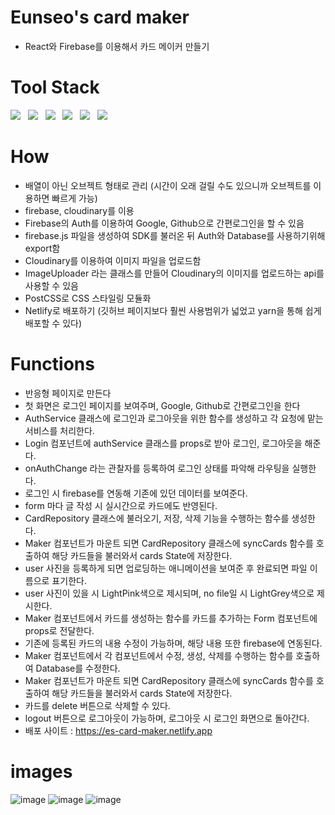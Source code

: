 # Eunseo's card maker
 
- React와 Firebase를 이용해서 카드 메이커 만들기<br>

# Tool Stack
<p>
    <img src="https://img.shields.io/badge/React-61DAFB?style=flat&logo=React&logoColor=black"/>&nbsp;&nbsp;
    <img src="https://img.shields.io/badge/JavaScript-F7DF1E?style=flat&logo=JavaScript&logoColor=black"/>&nbsp;&nbsp;
    <img src="https://img.shields.io/badge/HTML-E34F26?style=flat&logo=HTML5&logoColor=white"/>&nbsp;&nbsp;
    <img src="https://img.shields.io/badge/PostCSS-DD3A0A?style=flat&logo=PostCSS&logoColor=white"/>&nbsp;&nbsp;
    <img src="https://img.shields.io/badge/Yarn-2C8EBB?style=flat&logo=Yarn&logoColor=white"/>&nbsp;&nbsp;
    <img src="https://img.shields.io/badge/Firebase-69e729?style=flat&logo=Firebase&logoColor=white"/>&nbsp;&nbsp;

# How
- 배열이 아닌 오브젝트 형태로 관리 (시간이 오래 걸릴 수도 있으니까 오브젝트를 이용하면 빠르게 가능)
- firebase, cloudinary를 이용
- Firebase의 Auth를 이용하여 Google, Github으로 간편로그인을 할 수 있음
- firebase.js 파일을 생성하여 SDK를 불러온 뒤 Auth와 Database를 사용하기위해 export함
- Cloudinary를 이용하여 이미지 파일을 업로드함
- ImageUploader 라는 클래스를 만들어 Cloudinary의 이미지를 업로드하는 api를 사용할 수 있음
- PostCSS로 CSS 스타일링 모듈화
- Netlify로 배포하기 (깃허브 페이지보다 훨씬 사용범위가 넓었고 yarn을 통해 쉽게 배포할 수 있다)

# Functions

- 반응형 페이지로 만든다<br>
- 첫 화면은 로그인 페이지를 보여주며, Google, Github로 간편로그인을 한다<br>
- AuthService 클래스에 로그인과 로그아웃을 위한 함수를 생성하고 각 요청에 맡는 서비스를 처리한다.<br>
- Login 컴포넌트에 authService 클래스를 props로 받아 로그인, 로그아웃을 해준다.<br>
- onAuthChange 라는 관찰자를 등록하여 로그인 상태를 파악해 라우팅을 실행한다.<br>
- 로그인 시 firebase를 연동해 기존에 있던 데이터를 보여준다.<br>
- form 마다 글 작성 시 실시간으로 카드에도 반영된다.<br>
- CardRepository 클래스에 불러오기, 저장, 삭제 기능을 수행하는 함수를 생성한다. <br>
- Maker 컴포넌트가 마운트 되면 CardRepository 클래스에 syncCards 함수를 호출하여 해당 카드들을 불러와서 cards State에 저장한다.
- user 사진을 등록하게 되면 업로딩하는 애니메이션을 보여준 후 완료되면 파일 이름으로 표기한다.<br>
- user 사진이 있을 시 LightPink색으로 제시되며, no file일 시 LightGrey색으로 제시한다.<br>
- Maker 컴포넌트에서 카드를 생성하는 함수를 카드를 추가하는 Form 컴포넌트에 props로 전달한다.<br>
- 기존에 등록된 카드의 내용 수정이 가능하며, 해당 내용 또한 firebase에 연동된다.<br>
- Maker 컴포넌트에서 각 컴포넌트에서 수정, 생성, 삭제를 수행하는 함수를 호출하여 Database를 수정한다.<br>
- Maker 컴포넌트가 마운트 되면 CardRepository 클래스에 syncCards 함수를 호출하여 해당 카드들을 불러와서 cards State에 저장한다.<br>
- 카드를 delete 버튼으로 삭제할 수 있다.<br>
- logout 버튼으로 로그아웃이 가능하며, 로그아웃 시 로그인 화면으로 돌아간다. <br>
- 배포 사이트 : https://es-card-maker.netlify.app

# images
  ![image](https://user-images.githubusercontent.com/34049770/126957899-7da7eb83-2763-4276-880c-360d9d8d2ed7.png)
  ![image](https://user-images.githubusercontent.com/34049770/126957929-2a66297c-9c34-4e2a-8582-4b93f440b0b0.png)
![image](https://user-images.githubusercontent.com/34049770/126957980-8291c2da-6851-4b73-b3a6-d12543203b7c.png)

